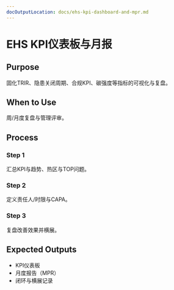 ```yaml
---
docOutputLocation: docs/ehs-kpi-dashboard-and-mpr.md
---
```


# EHS KPI仪表板与月报

## Purpose

固化TRIR、隐患关闭周期、合规KPI、碳强度等指标的可视化与复盘。

## When to Use

周/月度复盘与管理评审。

## Process

### Step 1

汇总KPI与趋势、热区与TOP问题。

### Step 2

定义责任人/时限与CAPA。

### Step 3

复盘改善效果并横展。

## Expected Outputs

- KPI仪表板
- 月度报告（MPR）
- 闭环与横展记录
